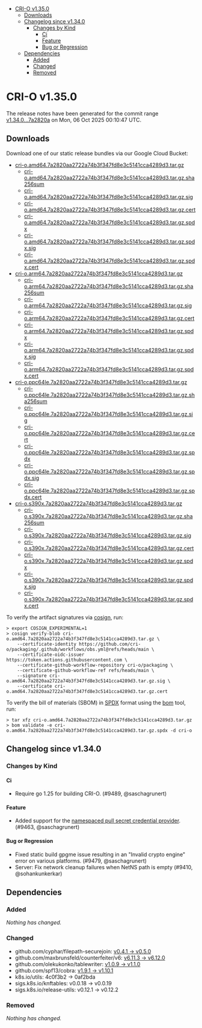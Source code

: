 - [CRI-O v1.35.0](#cri-o-v1350)
  - [Downloads](#downloads)
  - [Changelog since v1.34.0](#changelog-since-v1340)
    - [Changes by Kind](#changes-by-kind)
      - [Ci](#ci)
      - [Feature](#feature)
      - [Bug or Regression](#bug-or-regression)
  - [Dependencies](#dependencies)
    - [Added](#added)
    - [Changed](#changed)
    - [Removed](#removed)

# CRI-O v1.35.0

The release notes have been generated for the commit range
[v1.34.0...7a2820a](https://github.com/cri-o/cri-o/compare/v1.34.0...v1.35.0) on Mon, 06 Oct 2025 00:10:47 UTC.

## Downloads

Download one of our static release bundles via our Google Cloud Bucket:

- [cri-o.amd64.7a2820aa2722a74b3f347fd8e3c5141cca4289d3.tar.gz](https://storage.googleapis.com/cri-o/artifacts/cri-o.amd64.7a2820aa2722a74b3f347fd8e3c5141cca4289d3.tar.gz)
  - [cri-o.amd64.7a2820aa2722a74b3f347fd8e3c5141cca4289d3.tar.gz.sha256sum](https://storage.googleapis.com/cri-o/artifacts/cri-o.amd64.7a2820aa2722a74b3f347fd8e3c5141cca4289d3.tar.gz.sha256sum)
  - [cri-o.amd64.7a2820aa2722a74b3f347fd8e3c5141cca4289d3.tar.gz.sig](https://storage.googleapis.com/cri-o/artifacts/cri-o.amd64.7a2820aa2722a74b3f347fd8e3c5141cca4289d3.tar.gz.sig)
  - [cri-o.amd64.7a2820aa2722a74b3f347fd8e3c5141cca4289d3.tar.gz.cert](https://storage.googleapis.com/cri-o/artifacts/cri-o.amd64.7a2820aa2722a74b3f347fd8e3c5141cca4289d3.tar.gz.cert)
  - [cri-o.amd64.7a2820aa2722a74b3f347fd8e3c5141cca4289d3.tar.gz.spdx](https://storage.googleapis.com/cri-o/artifacts/cri-o.amd64.7a2820aa2722a74b3f347fd8e3c5141cca4289d3.tar.gz.spdx)
  - [cri-o.amd64.7a2820aa2722a74b3f347fd8e3c5141cca4289d3.tar.gz.spdx.sig](https://storage.googleapis.com/cri-o/artifacts/cri-o.amd64.7a2820aa2722a74b3f347fd8e3c5141cca4289d3.tar.gz.spdx.sig)
  - [cri-o.amd64.7a2820aa2722a74b3f347fd8e3c5141cca4289d3.tar.gz.spdx.cert](https://storage.googleapis.com/cri-o/artifacts/cri-o.amd64.7a2820aa2722a74b3f347fd8e3c5141cca4289d3.tar.gz.spdx.cert)
- [cri-o.arm64.7a2820aa2722a74b3f347fd8e3c5141cca4289d3.tar.gz](https://storage.googleapis.com/cri-o/artifacts/cri-o.arm64.7a2820aa2722a74b3f347fd8e3c5141cca4289d3.tar.gz)
  - [cri-o.arm64.7a2820aa2722a74b3f347fd8e3c5141cca4289d3.tar.gz.sha256sum](https://storage.googleapis.com/cri-o/artifacts/cri-o.arm64.7a2820aa2722a74b3f347fd8e3c5141cca4289d3.tar.gz.sha256sum)
  - [cri-o.arm64.7a2820aa2722a74b3f347fd8e3c5141cca4289d3.tar.gz.sig](https://storage.googleapis.com/cri-o/artifacts/cri-o.arm64.7a2820aa2722a74b3f347fd8e3c5141cca4289d3.tar.gz.sig)
  - [cri-o.arm64.7a2820aa2722a74b3f347fd8e3c5141cca4289d3.tar.gz.cert](https://storage.googleapis.com/cri-o/artifacts/cri-o.arm64.7a2820aa2722a74b3f347fd8e3c5141cca4289d3.tar.gz.cert)
  - [cri-o.arm64.7a2820aa2722a74b3f347fd8e3c5141cca4289d3.tar.gz.spdx](https://storage.googleapis.com/cri-o/artifacts/cri-o.arm64.7a2820aa2722a74b3f347fd8e3c5141cca4289d3.tar.gz.spdx)
  - [cri-o.arm64.7a2820aa2722a74b3f347fd8e3c5141cca4289d3.tar.gz.spdx.sig](https://storage.googleapis.com/cri-o/artifacts/cri-o.arm64.7a2820aa2722a74b3f347fd8e3c5141cca4289d3.tar.gz.spdx.sig)
  - [cri-o.arm64.7a2820aa2722a74b3f347fd8e3c5141cca4289d3.tar.gz.spdx.cert](https://storage.googleapis.com/cri-o/artifacts/cri-o.arm64.7a2820aa2722a74b3f347fd8e3c5141cca4289d3.tar.gz.spdx.cert)
- [cri-o.ppc64le.7a2820aa2722a74b3f347fd8e3c5141cca4289d3.tar.gz](https://storage.googleapis.com/cri-o/artifacts/cri-o.ppc64le.7a2820aa2722a74b3f347fd8e3c5141cca4289d3.tar.gz)
  - [cri-o.ppc64le.7a2820aa2722a74b3f347fd8e3c5141cca4289d3.tar.gz.sha256sum](https://storage.googleapis.com/cri-o/artifacts/cri-o.ppc64le.7a2820aa2722a74b3f347fd8e3c5141cca4289d3.tar.gz.sha256sum)
  - [cri-o.ppc64le.7a2820aa2722a74b3f347fd8e3c5141cca4289d3.tar.gz.sig](https://storage.googleapis.com/cri-o/artifacts/cri-o.ppc64le.7a2820aa2722a74b3f347fd8e3c5141cca4289d3.tar.gz.sig)
  - [cri-o.ppc64le.7a2820aa2722a74b3f347fd8e3c5141cca4289d3.tar.gz.cert](https://storage.googleapis.com/cri-o/artifacts/cri-o.ppc64le.7a2820aa2722a74b3f347fd8e3c5141cca4289d3.tar.gz.cert)
  - [cri-o.ppc64le.7a2820aa2722a74b3f347fd8e3c5141cca4289d3.tar.gz.spdx](https://storage.googleapis.com/cri-o/artifacts/cri-o.ppc64le.7a2820aa2722a74b3f347fd8e3c5141cca4289d3.tar.gz.spdx)
  - [cri-o.ppc64le.7a2820aa2722a74b3f347fd8e3c5141cca4289d3.tar.gz.spdx.sig](https://storage.googleapis.com/cri-o/artifacts/cri-o.ppc64le.7a2820aa2722a74b3f347fd8e3c5141cca4289d3.tar.gz.spdx.sig)
  - [cri-o.ppc64le.7a2820aa2722a74b3f347fd8e3c5141cca4289d3.tar.gz.spdx.cert](https://storage.googleapis.com/cri-o/artifacts/cri-o.ppc64le.7a2820aa2722a74b3f347fd8e3c5141cca4289d3.tar.gz.spdx.cert)
- [cri-o.s390x.7a2820aa2722a74b3f347fd8e3c5141cca4289d3.tar.gz](https://storage.googleapis.com/cri-o/artifacts/cri-o.s390x.7a2820aa2722a74b3f347fd8e3c5141cca4289d3.tar.gz)
  - [cri-o.s390x.7a2820aa2722a74b3f347fd8e3c5141cca4289d3.tar.gz.sha256sum](https://storage.googleapis.com/cri-o/artifacts/cri-o.s390x.7a2820aa2722a74b3f347fd8e3c5141cca4289d3.tar.gz.sha256sum)
  - [cri-o.s390x.7a2820aa2722a74b3f347fd8e3c5141cca4289d3.tar.gz.sig](https://storage.googleapis.com/cri-o/artifacts/cri-o.s390x.7a2820aa2722a74b3f347fd8e3c5141cca4289d3.tar.gz.sig)
  - [cri-o.s390x.7a2820aa2722a74b3f347fd8e3c5141cca4289d3.tar.gz.cert](https://storage.googleapis.com/cri-o/artifacts/cri-o.s390x.7a2820aa2722a74b3f347fd8e3c5141cca4289d3.tar.gz.cert)
  - [cri-o.s390x.7a2820aa2722a74b3f347fd8e3c5141cca4289d3.tar.gz.spdx](https://storage.googleapis.com/cri-o/artifacts/cri-o.s390x.7a2820aa2722a74b3f347fd8e3c5141cca4289d3.tar.gz.spdx)
  - [cri-o.s390x.7a2820aa2722a74b3f347fd8e3c5141cca4289d3.tar.gz.spdx.sig](https://storage.googleapis.com/cri-o/artifacts/cri-o.s390x.7a2820aa2722a74b3f347fd8e3c5141cca4289d3.tar.gz.spdx.sig)
  - [cri-o.s390x.7a2820aa2722a74b3f347fd8e3c5141cca4289d3.tar.gz.spdx.cert](https://storage.googleapis.com/cri-o/artifacts/cri-o.s390x.7a2820aa2722a74b3f347fd8e3c5141cca4289d3.tar.gz.spdx.cert)

To verify the artifact signatures via [cosign](https://github.com/sigstore/cosign), run:

```console
> export COSIGN_EXPERIMENTAL=1
> cosign verify-blob cri-o.amd64.7a2820aa2722a74b3f347fd8e3c5141cca4289d3.tar.gz \
    --certificate-identity https://github.com/cri-o/packaging/.github/workflows/obs.yml@refs/heads/main \
    --certificate-oidc-issuer https://token.actions.githubusercontent.com \
    --certificate-github-workflow-repository cri-o/packaging \
    --certificate-github-workflow-ref refs/heads/main \
    --signature cri-o.amd64.7a2820aa2722a74b3f347fd8e3c5141cca4289d3.tar.gz.sig \
    --certificate cri-o.amd64.7a2820aa2722a74b3f347fd8e3c5141cca4289d3.tar.gz.cert
```

To verify the bill of materials (SBOM) in [SPDX](https://spdx.org) format using the [bom](https://sigs.k8s.io/bom) tool, run:

```console
> tar xfz cri-o.amd64.7a2820aa2722a74b3f347fd8e3c5141cca4289d3.tar.gz
> bom validate -e cri-o.amd64.7a2820aa2722a74b3f347fd8e3c5141cca4289d3.tar.gz.spdx -d cri-o
```

## Changelog since v1.34.0

### Changes by Kind

#### Ci
 - Require go 1.25 for building CRI-O. (#9489, @saschagrunert)

#### Feature
 - Added support for the [namespaced pull secret credential provider](https://github.com/cri-o/credential-provider). (#9463, @saschagrunert)

#### Bug or Regression
 - Fixed static build gpgme issue resulting in an "Invalid crypto engine" error on various platforms. (#9479, @saschagrunert)
 - Server: Fix network cleanup failures when NetNS path is empty (#9410, @sohankunkerkar)

## Dependencies

### Added
_Nothing has changed._

### Changed
- github.com/cyphar/filepath-securejoin: [v0.4.1 → v0.5.0](https://github.com/cyphar/filepath-securejoin/compare/v0.4.1...v0.5.0)
- github.com/maxbrunsfeld/counterfeiter/v6: [v6.11.3 → v6.12.0](https://github.com/maxbrunsfeld/counterfeiter/compare/v6.11.3...v6.12.0)
- github.com/olekukonko/tablewriter: [v1.0.9 → v1.1.0](https://github.com/olekukonko/tablewriter/compare/v1.0.9...v1.1.0)
- github.com/spf13/cobra: [v1.9.1 → v1.10.1](https://github.com/spf13/cobra/compare/v1.9.1...v1.10.1)
- k8s.io/utils: 4c0f3b2 → 0af2bda
- sigs.k8s.io/knftables: v0.0.18 → v0.0.19
- sigs.k8s.io/release-utils: v0.12.1 → v0.12.2

### Removed
_Nothing has changed._
